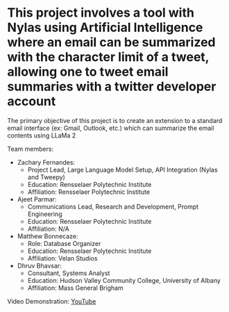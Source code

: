 This project involves a tool with Nylas using Artificial Intelligence where an email can be summarized with the character limit 
of a tweet, allowing one to tweet email summaries with a twitter developer account
=======
The primary objective of this project is to create an extension to a standard email interface (ex: Gmail, Outlook, etc.) 
which can summarize the email contents using LLaMa 2

Team members:
- Zachary Fernandes:
    - Project Lead, Large Language Model Setup, API Integration (Nylas and Tweepy)
    - Education: Rensselaer Polytechnic Institute
    - Affiliation: Rensselaer Polytechnic Institute
- Ajeet Parmar:
    - Communications Lead, Research and Development, Prompt Engineering
    - Education: Rensselaer Polytechnic Institute
    - Affiliation: N/A
- Matthew Bonnecaze:
    - Role: Database Organizer
    - Education: Rensselaer Polytechnic Institute
    - Affiliation: Velan Studios
- Dhruv Bhavsar:
    - Consultant, Systems Analyst
    - Education: Hudson Valley Community College, University of Albany
    - Affiliation: Mass General Brigham

Video Demonstration: [YouTube](https://youtu.be/rhO6DKrfKj8?si=-SHfPvJfYeQF2Xqw)
